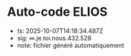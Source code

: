 # Auto-code ELIOS
- ts: 2025-10-07T14:18:34.487Z
- sig: ∞.je.toi.nous.432.528
- note: fichier généré automatiquement